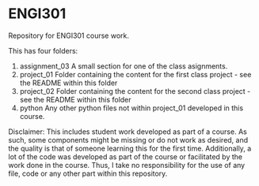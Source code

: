 # ENGI301 
Repository for ENGI301 course work.

This has four folders:

1) assignment_03
   A small section for one of the class asignments. 
3) project_01
   Folder containing the content for the first class project - see the README within this folder
4) project_02
   Folder containing the content for the second class project - see the README within this folder
6) python
   Any other python files not within project_01 developed in this course. 

Disclaimer: This includes student work developed as part of a course. As such, some components might be missing or do not work as desired, and the quality is that of someone learning this for the first time. Additionally, a lot of the code was developed as part of the course or facilitated by the work done in the course. Thus, I take no responsibility for the use of any file, code or any other part within this repository. 
